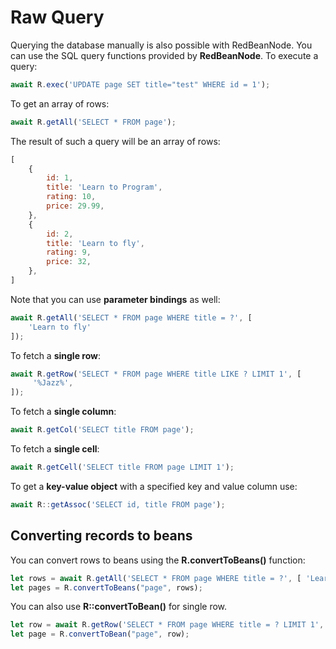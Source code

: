 # Raw Query
Querying the database manually is also possible with RedBeanNode. You can use the SQL query functions provided by **RedBeanNode**. To execute a query:

```javascript
await R.exec('UPDATE page SET title="test" WHERE id = 1');
```

To get an array of rows:

```javascript
await R.getAll('SELECT * FROM page');
```

The result of such a query will be an array of rows:

```javascript
[
    {
        id: 1,
        title: 'Learn to Program',
        rating: 10,
        price: 29.99,
    },
    {
        id: 2,
        title: 'Learn to fly',
        rating: 9,
        price: 32,
    },
]
```

Note that you can use **parameter bindings** as well:

```javascript
await R.getAll('SELECT * FROM page WHERE title = ?', [
    'Learn to fly'
]);
```

To fetch a **single row**:

```javascript
await R.getRow('SELECT * FROM page WHERE title LIKE ? LIMIT 1', [
     '%Jazz%',
]);
```

To fetch a **single column**:

```javascript
await R.getCol('SELECT title FROM page');
```

To fetch a **single cell**:

```javascript
await R.getCell('SELECT title FROM page LIMIT 1');
```

To get a **key-value object** with a specified key and value column use:

```javascript
await R::getAssoc('SELECT id, title FROM page');
```

## Converting records to beans
You can convert rows to beans using the **R.convertToBeans()** function:

```javascript
let rows = await R.getAll('SELECT * FROM page WHERE title = ?', [ 'Learn to fly' ]);
let pages = R.convertToBeans("page", rows);
```

You can also use **R::convertToBean()** for single row.

```javascript
let row = await R.getRow('SELECT * FROM page WHERE title = ? LIMIT 1', [ 'Learn to fly' ]);
let page = R.convertToBean("page", row);
```
